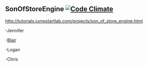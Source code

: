 ## SonOfStoreEngine [![Code Climate](https://codeclimate.com/github/blairand/sonofstore_engine.png)](https://codeclimate.com/github/blairand/sonofstore_engine)

http://tutorials.jumpstartlab.com/projects/son_of_store_engine.html

-Jennifer

-[Blair](https://github.com/blairand)

-Logan

-Chris
